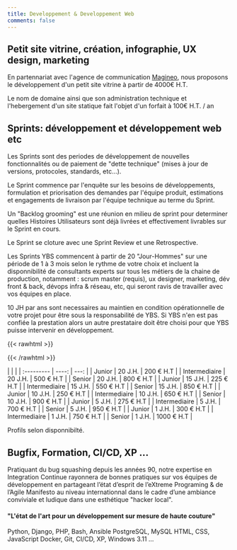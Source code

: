 ```yaml
---
title: Developpement & Developpement Web
comments: false
---
```


## Petit site vitrine, création, infographie, UX design, marketing

En partennariat avec l'agence de communication [Magineo](https://magineo.fr),
nous proposons le développement d'un petit site vitrine à partir de 4000€ H.T.

Le nom de domaine ainsi que son administration technique et l'hebergement d'un
site statique fait l'objet d'un forfait à 100€ H.T. / an

## Sprints: développement et développement web etc

Les Sprints sont des periodes de développement de nouvelles fonctionnalités ou
de paiement de "dette technique" (mises à jour de versions, protocoles,
standards, etc...).

Le Sprint commence par l'enquête sur les besoins de développements, formulation
et priorisation des demandes par l'équipe produit, estimations et engagements
de livraison par l'équipe technique au terme du Sprint.

Un "Backlog grooming" est une réunion en milieu de sprint pour determiner
quelles Histoires Utilisateurs sont déjà livrées et effectivement livrables sur
le Sprint en cours.

Le Sprint se cloture avec une Sprint Review et une Retrospective.

Les Sprints YBS commencent à partir de 20 "Jour-Hommes" sur une période de 1 à
3 mois selon le rythme de votre choix et incluent la disponnibilité de
consultants experts sur tous les métiers de la chaine de production, notamment
: scrum master (requis), ux designer, marketing, dév front & back, dévops infra
& réseau, etc, qui seront ravis de travailler avec vos équipes en place.

10 JH par ans sont necessaires au maintien en condition opérationnelle de votre
projet pour être sous la responsabilité de YBS. Si YBS n'en est pas confiée la
prestation alors un autre prestataire doit être choisi pour que YBS puisse
intervenir en développement.

{{< rawhtml >}}
<style type="text/css">
  table { width: 100%; }
  table thead tr th { align: right !important; }
</style>
{{< /rawhtml >}}

| | |
| :--------- | ----: | ---: |
| Junior        | 20 J.H. | 200  € H.T |
| Intermediaire | 20 J.H. | 500  € H.T |
| Senior        | 20 J.H. | 800  € H.T |
| Junior        | 15 J.H. | 225  € H.T |
| Intermediaire | 15 J.H. | 550  € H.T |
| Senior        | 15 J.H. | 850  € H.T |
| Junior        | 10 J.H. | 250  € H.T |
| Intermediaire | 10 J.H. | 650  € H.T |
| Senior        | 10 J.H. | 900  € H.T |
| Junior        | 5  J.H. | 275  € H.T |
| Intermediaire | 5  J.H. | 700  € H.T |
| Senior        | 5  J.H. | 950  € H.T |
| Junior        | 1  J.H. | 300  € H.T |
| Intermediaire | 1  J.H. | 750  € H.T |
| Senior        | 1  J.H. | 1000 € H.T |

Profils selon disponnibilté.

## Bugfix, Formation, CI/CD, XP ...

Pratiquant du bug squashing depuis les années 90, notre expertise en
Integration Continue rayonnera de bonnes pratiques sur vos équipes de
développement en partageant l’état d’esprit de l’eXtreme Programing & de
l’Agile Manifesto au niveau internationnal dans le cadre d’une ambiance
conviviale et ludique dans une esthétique "hacker local".

#### "L'état de l'art pour un développement sur mesure de haute couture"

Python, Django, PHP, Bash, Ansible
PostgreSQL, MySQL
HTML, CSS, JavaScript
Docker, Git, CI/CD, XP,
Windows 3.11
...
